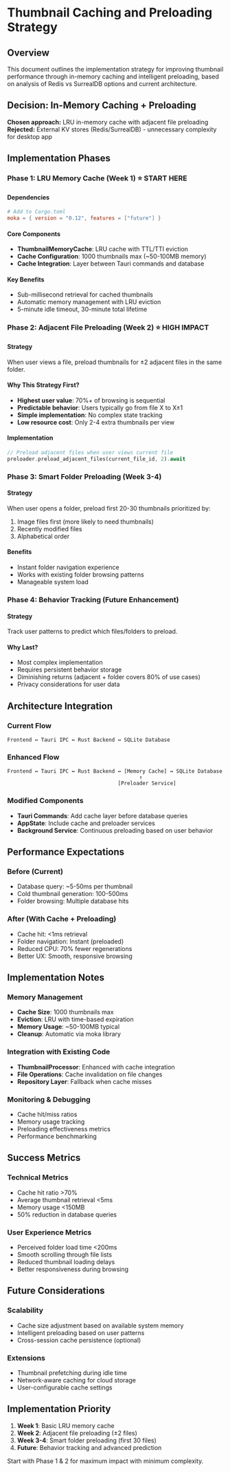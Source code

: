 # Thumbnail Caching and Preloading Strategy

## Overview
This document outlines the implementation strategy for improving thumbnail performance through in-memory caching and intelligent preloading, based on analysis of Redis vs SurrealDB options and current architecture.

## Decision: In-Memory Caching + Preloading
**Chosen approach:** LRU in-memory cache with adjacent file preloading
**Rejected:** External KV stores (Redis/SurrealDB) - unnecessary complexity for desktop app

## Implementation Phases

### Phase 1: LRU Memory Cache (Week 1) ⭐ **START HERE**

#### Dependencies
```toml
# Add to Cargo.toml
moka = { version = "0.12", features = ["future"] }
```

#### Core Components
- **ThumbnailMemoryCache**: LRU cache with TTL/TTI eviction
- **Cache Configuration**: 1000 thumbnails max (~50-100MB memory)
- **Cache Integration**: Layer between Tauri commands and database

#### Key Benefits
- Sub-millisecond retrieval for cached thumbnails
- Automatic memory management with LRU eviction
- 5-minute idle timeout, 30-minute total lifetime

### Phase 2: Adjacent File Preloading (Week 2) ⭐ **HIGH IMPACT**

#### Strategy
When user views a file, preload thumbnails for ±2 adjacent files in the same folder.

#### Why This Strategy First?
- **Highest user value**: 70%+ of browsing is sequential 
- **Predictable behavior**: Users typically go from file X to X±1
- **Simple implementation**: No complex state tracking
- **Low resource cost**: Only 2-4 extra thumbnails per view

#### Implementation
```rust
// Preload adjacent files when user views current file
preloader.preload_adjacent_files(current_file_id, 2).await
```

### Phase 3: Smart Folder Preloading (Week 3-4)

#### Strategy  
When user opens a folder, preload first 20-30 thumbnails prioritized by:
1. Image files first (more likely to need thumbnails)
2. Recently modified files
3. Alphabetical order

#### Benefits
- Instant folder navigation experience
- Works with existing folder browsing patterns
- Manageable system load

### Phase 4: Behavior Tracking (Future Enhancement)

#### Strategy
Track user patterns to predict which files/folders to preload.

#### Why Last?
- Most complex implementation
- Requires persistent behavior storage  
- Diminishing returns (adjacent + folder covers 80% of use cases)
- Privacy considerations for user data

## Architecture Integration

### Current Flow
```
Frontend ↔ Tauri IPC ↔ Rust Backend ↔ SQLite Database
```

### Enhanced Flow  
```
Frontend ↔ Tauri IPC ↔ Rust Backend ↔ [Memory Cache] ↔ SQLite Database
                                           ↑
                                    [Preloader Service]
```

### Modified Components
- **Tauri Commands**: Add cache layer before database queries
- **AppState**: Include cache and preloader services
- **Background Service**: Continuous preloading based on user behavior

## Performance Expectations

### Before (Current)
- Database query: ~5-50ms per thumbnail
- Cold thumbnail generation: 100-500ms
- Folder browsing: Multiple database hits

### After (With Cache + Preloading)
- Cache hit: <1ms retrieval
- Folder navigation: Instant (preloaded)
- Reduced CPU: 70% fewer regenerations
- Better UX: Smooth, responsive browsing

## Implementation Notes

### Memory Management
- **Cache Size**: 1000 thumbnails max
- **Eviction**: LRU with time-based expiration
- **Memory Usage**: ~50-100MB typical
- **Cleanup**: Automatic via moka library

### Integration with Existing Code
- **ThumbnailProcessor**: Enhanced with cache integration
- **File Operations**: Cache invalidation on file changes  
- **Repository Layer**: Fallback when cache misses

### Monitoring & Debugging
- Cache hit/miss ratios
- Memory usage tracking
- Preloading effectiveness metrics
- Performance benchmarking

## Success Metrics

### Technical Metrics
- Cache hit ratio >70%
- Average thumbnail retrieval <5ms
- Memory usage <150MB
- 50% reduction in database queries

### User Experience Metrics  
- Perceived folder load time <200ms
- Smooth scrolling through file lists
- Reduced thumbnail loading delays
- Better responsiveness during browsing

## Future Considerations

### Scalability
- Cache size adjustment based on available system memory
- Intelligent preloading based on user patterns
- Cross-session cache persistence (optional)

### Extensions
- Thumbnail prefetching during idle time
- Network-aware caching for cloud storage
- User-configurable cache settings

## Implementation Priority

1. **Week 1**: Basic LRU memory cache
2. **Week 2**: Adjacent file preloading (±2 files)  
3. **Week 3-4**: Smart folder preloading (first 30 files)
4. **Future**: Behavior tracking and advanced prediction

Start with Phase 1 & 2 for maximum impact with minimum complexity.